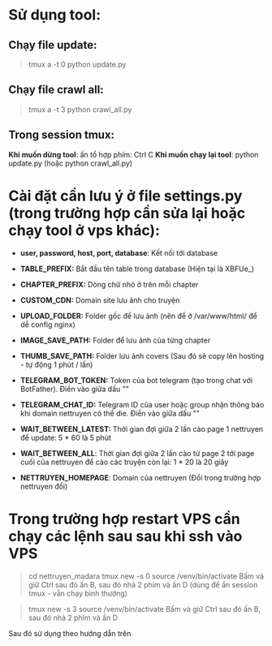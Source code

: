 # Sử dụng tool:

## Chạy file update:

> tmux a -t 0
> python update.py

## Chạy file crawl all:

> tmux a -t 3
> python crawl_all.py

## Trong session tmux:

**Khi muốn dừng tool**: ấn tổ hợp phím: Ctrl C
**Khi muốn chạy lại tool**: python update.py (hoặc python crawl_all.py)

# Cài đặt cần lưu ý ở file settings.py (trong trường hợp cần sửa lại hoặc chạy tool ở vps khác):

- **user, password, host, port, database**: Kết nối tới database
- **TABLE_PREFIX:** Bắt đầu tên table trong database (Hiện tại là XBFUe\_)
- **CHAPTER_PREFIX:** Dòng chữ nhỏ ở trên mỗi chapter

- **CUSTOM_CDN:** Domain site lưu ảnh cho truyện
- **UPLOAD_FOLDER:** Folder gốc để lưu ảnh (nên để ở /var/www/html/ để dễ config nginx)

- **IMAGE_SAVE_PATH:** Folder để lưu ảnh của từng chapter
- **THUMB_SAVE_PATH:** Folder lưu ảnh covers (Sau đó sẽ copy lên hosting - tự động 1 phút / lần)

- **TELEGRAM_BOT_TOKEN:** Token của bot telegram (tạo trong chat với BotFather). Điền vào giữa dấu ""
- **TELEGRAM_CHAT_ID:** Telegram ID của user hoặc group nhận thông báo khi domain nettruyen có thể die. Điền vào giữa dấu ""

- **WAIT_BETWEEN_LATEST:** Thời gian đợi giữa 2 lần cào page 1 nettruyen để update: 5 \* 60 là 5 phút
- **WAIT_BETWEEN_ALL**: Thời gian đợi giữa 2 lần cào từ page 2 tới page cuối của nettruyen để cào các truyện còn lại: 1 \* 20 là 20 giây

- **NETTRUYEN_HOMEPAGE**: Domain của nettruyen (Đổi trong trường hợp nettruyen đổi)

# Trong trường hợp restart VPS cần chạy các lệnh sau sau khi ssh vào VPS

> cd nettruyen_madara
> tmux new -s 0
> source /venv/bin/activate
> Bấm và giữ Ctrl sau đó ấn B, sau đó nhả 2 phím và ấn D (dùng để ẩn session tmux - vẫn chạy bình thường)

> tmux new -s 3
> source /venv/bin/activate
> Bấm và giữ Ctrl sau đó ấn B, sau đó nhả 2 phím và ấn D

Sau đó sử dụng theo hướng dẫn trên
